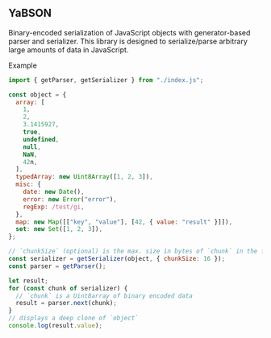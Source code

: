 ## YaBSON

Binary-encoded serialization of JavaScript objects with generator-based parser
and serializer. This library is designed to serialize/parse arbitrary large
amounts of data in JavaScript.

Example

```js
import { getParser, getSerializer } from "./index.js";

const object = {
  array: [
    1,
    2,
    3.1415927,
    true,
    undefined,
    null,
    NaN,
    42n,
  ],
  typedArray: new Uint8Array([1, 2, 3]),
  misc: {
    date: new Date(),
    error: new Error("error"),
    regExp: /test/gi,
  },
  map: new Map([["key", "value"], [42, { value: "result" }]]),
  set: new Set([1, 2, 3]),
};

// `chunkSize` (optional) is the max. size in bytes of `chunk` in the for-of loop below
const serializer = getSerializer(object, { chunkSize: 16 });
const parser = getParser();

let result;
for (const chunk of serializer) {
  // `chunk` is a Uint8array of binary encoded data
  result = parser.next(chunk);
}
// displays a deep clone of `object`
console.log(result.value);
```
